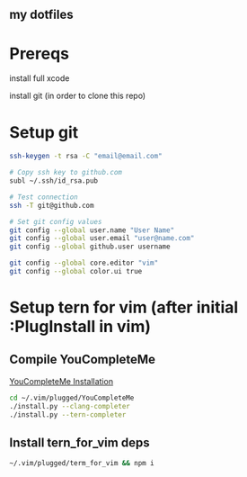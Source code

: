 ## my dotfiles

# Prereqs

install full xcode

install git (in order to clone this repo)

# Setup git

```sh
ssh-keygen -t rsa -C "email@email.com"

# Copy ssh key to github.com
subl ~/.ssh/id_rsa.pub

# Test connection
ssh -T git@github.com

# Set git config values
git config --global user.name "User Name"
git config --global user.email "user@name.com"
git config --global github.user username

git config --global core.editor "vim"
git config --global color.ui true
```

# Setup tern for vim (after initial :PlugInstall in vim)

## Compile YouCompleteMe

[YouCompleteMe Installation](https://github.com/Valloric/YouCompleteMe#installation)

```sh
cd ~/.vim/plugged/YouCompleteMe
./install.py --clang-completer
./install.py --tern-completer
```
## Install tern_for_vim deps

```sh
~/.vim/plugged/term_for_vim && npm i
```


